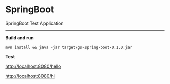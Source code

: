 # SpringBoot
SpringBoot Test Application

***

**Build and run** 

`mvn install && java -jar target\gs-spring-boot-0.1.0.jar`


**Test** 

[http://localhost:8080/hello](http://localhost:8080/hello)

[http://localhost:8080/hi](http://localhost:8080/hi)
